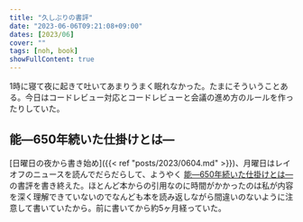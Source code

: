 ```yaml
---
title: "久しぶりの書評"
date: "2023-06-06T09:21:08+09:00"
dates: [2023/06]
cover: ""
tags: [noh, book]
showFullContent: true
---
```


1時に寝て夜に起きて吐いてあまりうまく眠れなかった。たまにそういうことある。今日はコードレビュー対応とコードレビューと会議の進め方のルールを作ったりしていた。

## 能―650年続いた仕掛けとは―

[日曜日の夜から書き始め]({{< ref "posts/2023/0604.md" >}})、月曜日はレイオフのニュースを読んでだらだらして、ようやく [能―650年続いた仕掛けとは―](https://note.com/t2y1979/n/n1c1fd0a5e3e1) の書評を書き終えた。ほとんど本からの引用なのに時間がかかったのは私が内容を深く理解できていないのでなんども本を読み返しながら間違いのないように注意して書いていたから。前に書いてから約5ヶ月経っていた。
